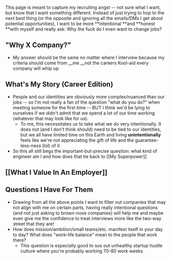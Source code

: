 This page is meant to capture my recruiting angst -- not sure what I want, but know that I want something different. Instead of just trying to hop to the next best thing (or the opposite and ignoring all the emails/DMs I get about potential opportunities), I want to be more **intentional **and **honest **with myself and really ask: Why the fuck do I even want to change jobs?

##  "Why X Company?"
 - My answer should be the same no matter where I interview because my criteria should come from __me __not the careers Kool-aid every company will whip up

## What's My Story (Career Edition)
 - People and our identities are obviously more complex/nuanced than our jobs -- so I'm not really a fan of the question "what do you do?" when meeting someone for the first time -- BUT I think we'd be lying to ourselves if we didn't admit that we spend a lot of our time working (whatever that may look like for us).
    - To me, this necessitates us to take what we do very intentionally. It does not (and I don't think should) need to be tied to our identities, but we all have limited time on this Earth and living __unintentionally__ feels like we're not appreciating the gift of life and the guarantee-less-ness (lol) of it
 -  So this all still begs the important-but-precise question: what kind of engineer am I and how does that tie back to [[My Superpower]]

## [[What I Value In An Employer]]

## Questions I Have For Them
 - Drawing from all the above points I want to filter out companies that may not align with me on certain parts, having really intentional questions (and not just asking to brown-nose companies) will help me and maybe even give me the confidence to treat interviews more like the two-way street that they are!
 - How does mission/ambition/small teams/etc. manifest itself in your day to day? What does "work-life balance" mean to the people that work there?
    - This question is especially good to sus out unhealthy startup hustle culture where you're probably working 70-80 work weeks
